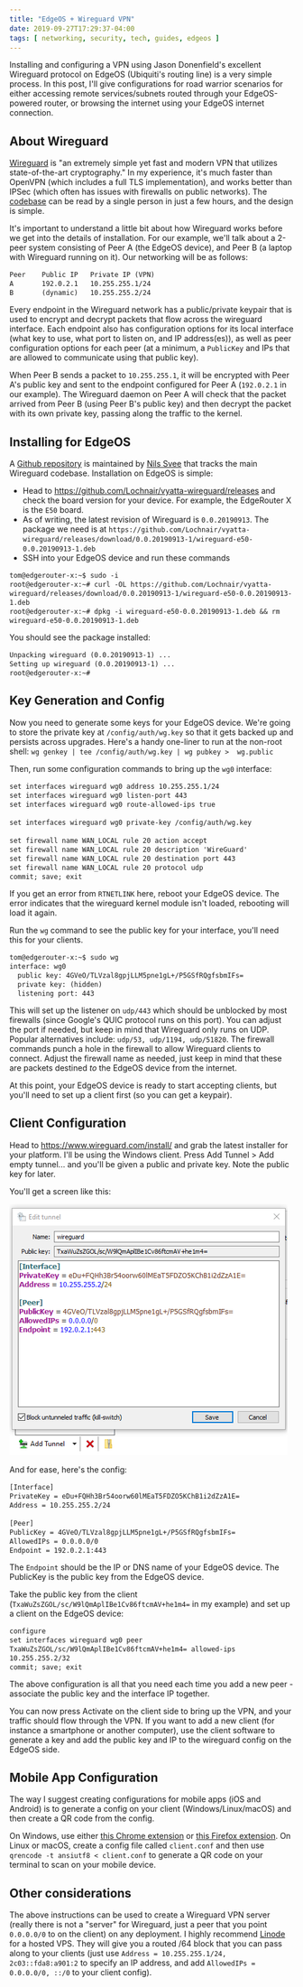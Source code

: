 ```yaml
---
title: "EdgeOS + Wireguard VPN"
date: 2019-09-27T17:29:37-04:00
tags: [ networking, security, tech, guides, edgeos ]
---
```


Installing and configuring a VPN using Jason Donenfield's excellent Wireguard protocol on EdgeOS (Ubiquiti's routing line) is a very simple process. In this post, I'll give configurations for road warrior scenarios for either accessing remote services/subnets routed through your EdgeOS-powered router, or browsing the internet using your EdgeOS internet connection.

<!--more-->

## About Wireguard

[Wireguard](https://www.wireguard.com) is "an extremely simple yet fast and modern VPN that utilizes state-of-the-art cryptography." In my experience, it's much faster than OpenVPN (which includes a full TLS implementation), and works better than IPSec (which often has issues with firewalls on public networks). The [codebase](https://git.zx2c4.com/WireGuard/) can be read by a single person in just a few hours, and the design is simple.

It's important to understand a little bit about how Wireguard works before we get into the details of installation. For our example, we'll talk about a 2-peer system consisting of Peer A (the EdgeOS device), and Peer B (a laptop with Wireguard running on it). Our networking will be as follows:

```
Peer    Public IP   Private IP (VPN)
A       192.0.2.1   10.255.255.1/24
B       (dynamic)   10.255.255.2/24
```

Every endpoint in the Wireguard network has a public/private keypair that is used to encrypt and decrypt packets that flow across the wireguard interface. Each endpoint also has configuration options for its local interface (what key to use, what port to listen on, and IP address(es)), as well as peer configuration options for each peer (at a minimum, a `PublicKey` and IPs that are allowed to communicate using that public key).

When Peer B sends a packet to `10.255.255.1`, it will be encrypted with Peer A's public key and sent to the endpoint configured for Peer A (`192.0.2.1` in our example). The Wireguard daemon on Peer A will check that the packet arrived from Peer B (using Peer B's public key) and then decrypt the packet with its own private key, passing along the traffic to the kernel.

## Installing for EdgeOS

A [Github repository](https://github.com/Lochnair/vyatta-wireguard) is maintained by [Nils Svee](https://lochnair.net) that tracks the main Wireguard codebase. Installation on EdgeOS is simple:

- Head to https://github.com/Lochnair/vyatta-wireguard/releases and check the board version for your device. For example, the EdgeRouter X is the `E50` board.
- As of writing, the latest revision of Wireguard is `0.0.20190913`. The package we need is at `https://github.com/Lochnair/vyatta-wireguard/releases/download/0.0.20190913-1/wireguard-e50-0.0.20190913-1.deb`
- SSH into your EdgeOS device and run these commands
```
tom@edgerouter-x:~$ sudo -i
root@edgerouter-x:~# curl -OL https://github.com/Lochnair/vyatta-wireguard/releases/download/0.0.20190913-1/wireguard-e50-0.0.20190913-1.deb
root@edgerouter-x:~# dpkg -i wireguard-e50-0.0.20190913-1.deb && rm wireguard-e50-0.0.20190913-1.deb
```

You should see the package installed:

```
Unpacking wireguard (0.0.20190913-1) ...
Setting up wireguard (0.0.20190913-1) ...
root@edgerouter-x:~#
```

## Key Generation and Config

Now you need to generate some keys for your EdgeOS device. We're going to store the private key at `/config/auth/wg.key` so that it gets backed up and persists across upgrades. Here's a handy one-liner to run at the non-root shell: `wg genkey | tee /config/auth/wg.key | wg pubkey >  wg.public`

Then, run some configuration commands to bring up the `wg0` interface:

```
set interfaces wireguard wg0 address 10.255.255.1/24
set interfaces wireguard wg0 listen-port 443
set interfaces wireguard wg0 route-allowed-ips true

set interfaces wireguard wg0 private-key /config/auth/wg.key

set firewall name WAN_LOCAL rule 20 action accept
set firewall name WAN_LOCAL rule 20 description 'WireGuard'
set firewall name WAN_LOCAL rule 20 destination port 443
set firewall name WAN_LOCAL rule 20 protocol udp
commit; save; exit
```

If you get an error from `RTNETLINK` here, reboot your EdgeOS device. The error indicates that the wireguard kernel module isn't loaded, rebooting will load it again.

Run the `wg` command to see the public key for your interface, you'll need this for your clients.
```
tom@edgerouter-x:~$ sudo wg 
interface: wg0
  public key: 4GVeO/TLVzal8gpjLLM5pne1gL+/P5GSfRQgfsbmIFs=
  private key: (hidden)
  listening port: 443
```

This will set up the listener on `udp/443` which should be unblocked by most firewalls (since Google's QUIC protocol runs on this port). You can adjust the port if needed, but keep in mind that Wireguard only runs on UDP. Popular alternatives include: `udp/53, udp/1194, udp/51820`. The firewall commands punch a hole in the firewall to allow Wireguard clients to connect. Adjust the firewall name as needed, just keep in mind that these are packets destined *to* the EdgeOS device from the internet.

At this point, your EdgeOS device is ready to start accepting clients, but you'll need to set up a client first (so you can get a keypair).

## Client Configuration

Head to https://www.wireguard.com/install/ and grab the latest installer for your platform. I'll be using the Windows client. Press Add Tunnel > Add empty tunnel... and you'll be given a public and private key. Note the public key for later.

You'll get a screen like this:

![Wireguard Windows Config](wireguard-config-windows.png)

And for ease, here's the config:

```
[Interface]
PrivateKey = eDu+FQHh3Br54oorw60lMEaT5FDZO5KChB1i2dZzA1E=
Address = 10.255.255.2/24

[Peer]
PublicKey = 4GVeO/TLVzal8gpjLLM5pne1gL+/P5GSfRQgfsbmIFs=
AllowedIPs = 0.0.0.0/0
Endpoint = 192.0.2.1:443
```

The `Endpoint` should be the IP or DNS name of your EdgeOS device. The PublicKey is the public key from the EdgeOS device.

Take the public key from the client (`TxaWuZsZGOL/sc/W9lQmAplIBe1Cv86ftcmAV+he1m4=` in my example) and set up a client on the EdgeOS device:

```
configure
set interfaces wireguard wg0 peer TxaWuZsZGOL/sc/W9lQmAplIBe1Cv86ftcmAV+he1m4= allowed-ips 10.255.255.2/32
commit; save; exit
```

The above configuration is all that you need each time you add a new peer - associate the public key and the interface IP together.

You can now press Activate on the client side to bring up the VPN, and your traffic should flow through the VPN. If you want to add a new client (for instance a smartphone or another computer), use the client software to generate a key and add the public key and IP to the wireguard config on the EdgeOS side.

## Mobile App Configuration

The way I suggest creating configurations for mobile apps (iOS and Android) is to generate a config on your client (Windows/Linux/macOS) and then create a QR code from the config.

On Windows, use either [this Chrome extension](https://chrome.google.com/webstore/detail/offline-qr-code-generator/fehmldbcmhbdkofkiaedfejkalnidchm) or [this Firefox extension](https://addons.mozilla.org/en-US/firefox/addon/offline-qr-code-generator/?src=external-github-download). On Linux or macOS, create a config file called `client.conf` and then use `qrencode -t ansiutf8 < client.conf` to generate a QR code on your terminal to scan on your mobile device.

## Other considerations

The above instructions can be used to create a Wireguard VPN server (really there is not a "server" for Wireguard, just a peer that you point `0.0.0.0/0` to on the client) on any deployment. I highly recommend [Linode](https://www.linode.com) for a hosted VPS. They will give you a routed /64 block that you can pass along to your clients (just use `Address = 10.255.255.1/24, 2c03::fda8:a901:2` to specify an IP address, and add `AllowedIPs = 0.0.0.0/0, ::/0` to your client config).